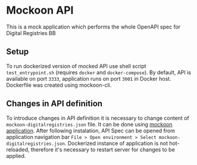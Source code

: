 # Mockoon API
This is a mock application which performs the whole OpenAPI spec for Digital Registries BB 


## Setup
To run dockerized version of mocked API use shell script 
`test_entrypoint.sh` (requires `docker` and `docker-compose`). 
By default, API is available on port `3333`, application runs on port `3001` in Docker host. Dockerfile was created using mockoon-cli.

## Changes in API definition
To introduce changes in API definition it is necessary to change content of `mockoon-digitalregistries.json` file. It can be done using [mockoon application](https://mockoon.com/). After following instalation, API Spec can be opened from application navigation bar `File > Open environment > Select mockoon-digitalregistries.json`. Dockerized instance of application is not hot-reloaded, therefore it's necessary to restart server for changes to be applied.  
